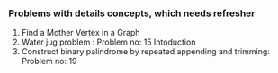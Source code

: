### Problems with details concepts, which needs refresher
1) Find a Mother Vertex in a Graph
2) Water jug problem : Problem no: 15 Intoduction
3) Construct binary palindrome by repeated appending and trimming: Problem no: 19


